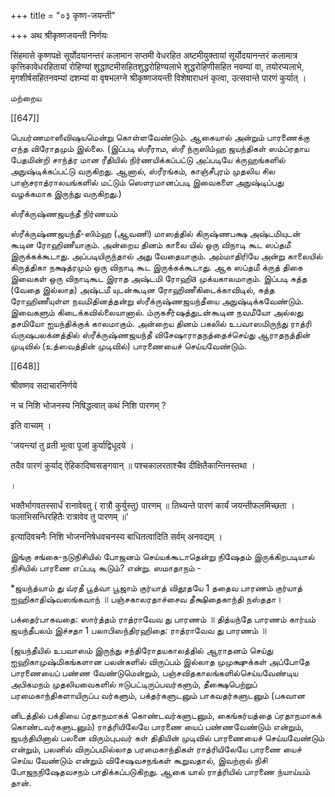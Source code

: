 +++
title = "०३ कृष्ण-जयन्ती"

+++
अथ श्रीकृष्णजयन्ती निर्णयः 

सिंहमासे कृष्णपक्षे सूर्योदयानन्तरं कलामान सप्तमी वेधरहित अष्टमीयुक्तायां सूर्योदयानन्तरं कलामात्र कृत्तिकावेधरहितायां रोहिण्यां शुद्धाष्टमीसहितशुद्धरोहिण्यलाभे शुद्धरोहिणीसहित नवम्यां वा, तयोरप्यलाभे, मृगशीर्षसहितनवम्यां दशम्यां वा वृषभलग्ने श्रीकृष्णजयन्ती विशेषाराधनं कृत्वा, उत्सवान्ते पारणं कुर्यात् । 

மற்றைய 

[[647]]

பெயர்ணமாஸீவிஷயமென்று கொள்ளவேண்டும். ஆகையால் அன்றும் பாரணைக்கு எந்த விரோதமும் இல்லை. (இப்படி ஸ்ரீராம, ஸ்ரீ ந்ருஸிம்ஹ ஜயந்திகள் ஸம்ப்ரதாய பேதமின்றி சாந்த்ர மான ரீதியில் நிர்ணயிக்கப்பட்டு அப்படியே க்ருஹங்களில் அநுஷ்டிக்கப்பட்டு வருகிறது. ஆனால், ஸ்ரீரங்கம், காஞ்சீபுரம் முதலிய சில பாஞ்சராத்ராலயங்களில் மட்டும் ஸௌரமானப்படி இவைகளை அநுஷ்டிப்பது வழக்கமாக இருந்து வருகிறது.) 

ஸ்ரீக்ருஷ்ணஜயந்தீ நிர்ணயம் 

ஸ்ரீக்ருஷ்ணஜயந்தீ-ஸிம்ஹ (ஆவணி) மாஸத்தில் கிருஷ்ணபக்ஷ அஷ்டமியுடன் கூடின ரோஹிணீயாகும். அன்றைய தினம் காலை யில் ஒரு விநாடி கூட ஸப்தமீ இருக்கக்கூடாது. அப்படியிருந்தால் அது வேதையாகும். அம்மாதிரியே அன்று காலையில் கிருத்திகா நக்ஷத்ரமும் ஒரு விநாடி கூட இருக்கக்கூடாது. ஆக ஸப்தமீ க்ருத் திகை இவைகள் ஒரு விநாடிகூட இராத அஷ்டமி ரோஹிa முக்யகாலமாகும். இப்படி சுத்த (வேதை இல்லாத) அஷ்டமீ யுடன்கூடின ரோஹிணீகிடைக்காவிடில், சுத்த ரோஹிணீயுள்ள நவமிதினத்தன்று ஸ்ரீக்ருஷ்ணஜயந்தீயை அநுஷ்டிக்கவேண்டும். இவைகளும் கிடைக்கவில்லையானால். ம்ருகசீர்ஷத்துடன்கூடின நவமீயோ அல்லது தசமியோ ஐயந்திக்குக் காலமாகும். அன்றைய தினம் பகலில் உபவாஸமிருந்து ராத்ரி வ்ருஷபலக்னத்தில் ஸ்ரீக்ருஷ்ணஜயந்தீ விசேஷாராதநத்தைச்செய்து ஆராதநத்தின் முடிவில் (உத்ஸவத்தின் முடிவில்) பாரணையைச் செய்யவேண்டும். 

[[648]]

श्रीवष्णव सदाचारनिर्णये 

न च निशि भोजनस्य निषिद्धत्वात् कथं निशि पारणम् ? 

इति वाच्यम् । 

'जयन्त्यां तु व्रती भूत्वा पूजां कुर्याद्विधूदये । 

तदैव पारणं कुर्याद् ऐहिकादिष्वसङ्गवान् ॥ पश्चकालरताश्चैव दीक्षितैकान्तिनस्तथा । 

। 

भक्तैर्भागवतस्सार्धं रानावेवतु ( रात्रौ कुर्युस्तु) पारणम् ॥ तिथ्यन्ते पारणं कार्यं जयन्तीफलमिच्छता । फलाभिसन्धिरहितैः रात्रावेव तु पारणम् ॥' 

इत्यादिवचनैः निशि भोजननिषेधवचनस्य बाधितत्वादिति सर्वम् अनवद्यम् । 

இங்கு சங்கை-நடுநிசியில் போஜனம் செய்யக்கூடாதென்று நிஷேதம் இருக்கிறபடியால் நிசியில் பாரணை எப்படி கூடும்? என்று. ஸமாதாநம் - 

*ஜயந்த்யாம் து வ்ரதீ பூத்வா பூஜாம் குர்யாத் விதூதயே 1 ததைவ பாரணம் குர்யாத் ஐஹிகாதிஷ்வஸங்கவாந் ॥ பஞ்சகாலரதாச்சைவ தீக்ஷிதைகாந்தி நஸ்ததா। 

பக்தைர்பாகவதை: ஸார்த்தம் ராத்ராவேவ து பாரணம் ॥ தித்யந்தே பாரணம் கார்யம் ஜயந்தீபலம் இச்சதா 1 பலாபிஸந்திரஹிதை: ராத்ராவேவ து பாரணம் ॥ 

(ஜயந்தீயில் உபவாஸம் இருந்து சந்திரோதயகாலத்தில் ஆராதனம் செய்து ஐஹிகாமுஷ்மிகங்களான பலன்களில் விருப்பம் இல்லாத முமுக்ஷுக்கள் அப்போதே பாரணையைப் பண்ண வேண்டுமென்றும், பஞ்சவிதகாலங்களில்செய்யவேண்டிய அபிகமநம் முதலியவைகளில் ஈடுபட்டிருப்பவர்களும், தீக்ஷைபெற்றுப் பரமைகாந்திகளாயிருப்ப வர்களும், பக்தர்களுடனும் பாகவதர்களுடனும் (பகவான 

னிடத்தில் பக்தியை ப்ரதாநமாகக் கொண்டவர்களுடனும், கைங்கர்யத்தை ப்ரதாநமாகக் கொண்டவர்களுடனும்) ராத்ரியிலேயே பாரணை யைப் பண்ணவேண்டும் என்றும், ஜயந்தியினால் பலனை விரும்புபவர் கள் திதியின் முடிவில் பாரணையைச் செய்யவேண்டும் என்றும், பலனில் விருப்பமில்லாத பரமைகாந்திகள் ராத்ரியிலேயே பாரணை யைச் செய்ய வேண்டும் என்றும் விசேஷவசநங்கள் கூறுவதால், இவற்றால் நிசி போஜநநிஷேதவசநம் பாதிக்கப்படுகிறது. ஆகை யால் ராத்ரியில் பாரணை ந்யாய்யம் தான். 
